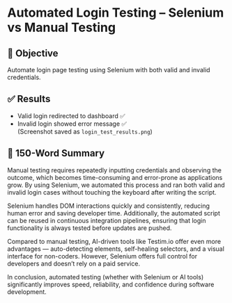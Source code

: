 # Automated Login Testing – Selenium vs Manual Testing

## 🧪 Objective
Automate login page testing using Selenium with both valid and invalid credentials.

## ✅ Results
- Valid login redirected to dashboard ✅  
- Invalid login showed error message ✅  
(Screenshot saved as `login_test_results.png`)

## 🧠 150-Word Summary

Manual testing requires repeatedly inputting credentials and observing the outcome, which becomes time-consuming and error-prone as applications grow. By using Selenium, we automated this process and ran both valid and invalid login cases without touching the keyboard after writing the script.

Selenium handles DOM interactions quickly and consistently, reducing human error and saving developer time. Additionally, the automated script can be reused in continuous integration pipelines, ensuring that login functionality is always tested before updates are pushed.

Compared to manual testing, AI-driven tools like Testim.io offer even more advantages — auto-detecting elements, self-healing selectors, and a visual interface for non-coders. However, Selenium offers full control for developers and doesn’t rely on a paid service.

In conclusion, automated testing (whether with Selenium or AI tools) significantly improves speed, reliability, and confidence during software development.
